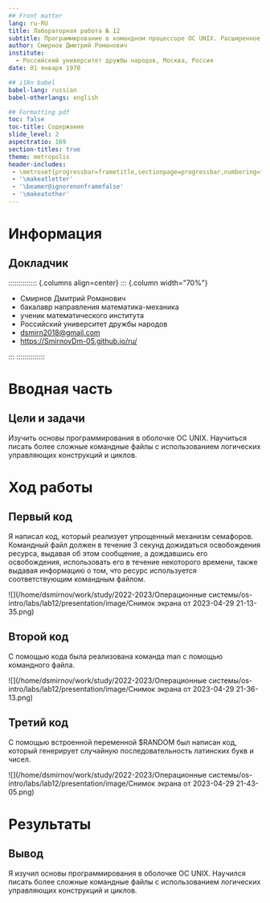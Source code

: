 ```yaml
---
## Front matter
lang: ru-RU
title: Лабораторная работа № 12
subtitle: Программирование в командном процессоре ОС UNIX. Расширенное программирование.
author: Смирнов Дмитрий Романович
institute:
  - Российский университет дружбы народов, Москва, Россия
date: 01 января 1970

## i18n babel
babel-lang: russian
babel-otherlangs: english

## Formatting pdf
toc: false
toc-title: Содержание
slide_level: 2
aspectratio: 169
section-titles: true
theme: metropolis
header-includes:
 - \metroset{progressbar=frametitle,sectionpage=progressbar,numbering=fraction}
 - '\makeatletter'
 - '\beamer@ignorenonframefalse'
 - '\makeatother'
---
```


# Информация

## Докладчик

:::::::::::::: {.columns align=center}
::: {.column width="70%"}

  * Смирнов Дмитрий Романович
  * бакалавр направления математика-механика
  * ученик математического института
  * Российский университет дружбы народов
  * [dsmirn2018@gmail.com](dsmirn2018@gmail.com)
  * <https://SmirnovDm-05.github.io/ru/>

:::
::::::::::::::

# Вводная часть

## Цели и задачи

Изучить основы программирования в оболочке ОС UNIX. Научиться писать более сложные командные файлы с использованием логических управляющих конструкций и циклов.

# Ход работы

## Первый код

Я написал код, который реализует упрощенный механизм семафоров. Командный файл должен в течение 3 секунд дожидаться освобождения ресурса, выдавая об этом сообщение, а дождавшись его освобождения, использовать его в течение некоторого времени, также выдавая информацию о том, что ресурс используется соответствующим командным файлом.

![](/home/dsmirnov/work/study/2022-2023/Операционные системы/os-intro/labs/lab12/presentation/image/Снимок экрана от 2023-04-29 21-13-35.png)

## Второй код

С помощью кода была реализована команда man с помощью командного файла. 

![](/home/dsmirnov/work/study/2022-2023/Операционные системы/os-intro/labs/lab12/presentation/image/Снимок экрана от 2023-04-29 21-36-13.png)

## Третий код

С помощью встроенной переменной $RANDOM был написан код, который генерирует случайную последовательность латинских букв и чисел.

![](/home/dsmirnov/work/study/2022-2023/Операционные системы/os-intro/labs/lab12/presentation/image/Снимок экрана от 2023-04-29 21-43-05.png)

# Результаты

## Вывод

Я изучил основы программирования в оболочке ОС UNIX. Научился писать более сложные командные файлы с использованием логических управляющих конструкций и циклов.
